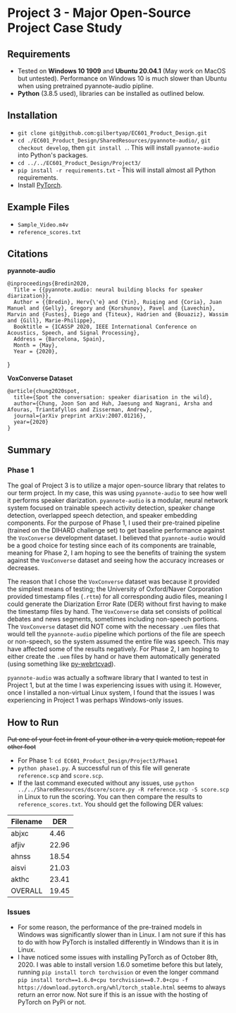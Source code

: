 # Project 3 - Major Open-Source Project Case Study

## Requirements
* Tested on **Windows 10 1909** and **Ubuntu 20.04.1** (May work on MacOS but untested). Performance on Windows 10 is much slower than Ubuntu when using pretrained pyannote-audio pipline.
* **Python** (3.8.5 used), libraries can be installed as outlined below.

## Installation
* `git clone git@github.com:gilbertyap/EC601_Product_Design.git`
* `cd ./EC601_Product_Design/SharedResources/pyannote-audio/`, `git checkout develop`, then `git install .`. This will install `pyannote-audio` into Python's packages.
* `cd ../../EC601_Product_Design/Project3/`
* `pip install -r requirements.txt` - This will install almost all Python requirements.
* Install [PyTorch](https://pytorch.org/).

## Example Files
* `Sample_Video.m4v`
* `reference_scores.txt`

## Citations
**pyannote-audio**
```
@inproceedings{Bredin2020,
  Title = {{pyannote.audio: neural building blocks for speaker diarization}},
  Author = {{Bredin}, Herv{\'e} and {Yin}, Ruiqing and {Coria}, Juan Manuel and {Gelly}, Gregory and {Korshunov}, Pavel and {Lavechin}, Marvin and {Fustes}, Diego and {Titeux}, Hadrien and {Bouaziz}, Wassim and {Gill}, Marie-Philippe},
  Booktitle = {ICASSP 2020, IEEE International Conference on Acoustics, Speech, and Signal Processing},
  Address = {Barcelona, Spain},
  Month = {May},
  Year = {2020},
```
}

**VoxConverse Dataset**
```
@article{chung2020spot,
  title={Spot the conversation: speaker diarisation in the wild},
  author={Chung, Joon Son and Huh, Jaesung and Nagrani, Arsha and Afouras, Triantafyllos and Zisserman, Andrew},
  journal={arXiv preprint arXiv:2007.01216},
  year={2020}
}
```

## Summary

### Phase 1

The goal of Project 3 is to utilize a major open-source library that relates to our term project. In my case, this was using `pyannote-audio` to see how well it performs speaker diarization. `pyannote-audio` is a modular, neural network system focused on trainable speech activity detection, speaker change detection, overlapped speech detection, and speaker embedding components. For the purpose of Phase 1, I used their pre-trained pipeline (trained on the DIHARD challenge set) to get baseline performance against the `VoxConverse` development dataset. I believed that `pyannote-audio` would be a good choice for testing since each of its components are trainable, meaning for Phase 2, I am hoping to see the benefits of training the system against the `VoxConverse` dataset and seeing how the accuracy increases or decreases.

The reason that I chose the `VoxConverse` dataset was because it provided the simplest means of testing; the University of Oxford/Naver Corporation provided timestamp files (`.rttm`) for all corresponding audio files, meaning I could generate the Diarization Error Rate (DER) without first having to make the timestamp files by hand. The `VoxConverse` data set consists of political debates and news segments, sometimes including non-speech portions. The `VoxConverse` dataset did NOT come with the necessary `.uem` files that would tell the `pyannote-audio` pipeline which portions of the file are speech or non-speech, so the system assumed the entire file was speech. This may have affected some of the results negatively. For Phase 2, I am hoping to either create the `.uem` files by hand or have them automatically generated (using something like [py-webrtcvad](https://github.com/wiseman/py-webrtcvad)).

`pyannote-audio` was actually a software library that I wanted to test in Project 1, but at the time I was experiencing issues with using it. However, once I installed a non-virtual Linux system, I found that the issues I was experiencing in Project 1 was perhaps Windows-only issues.

## How to Run
~~Put one of your feet in front of your other in a very quick motion, repeat for other foot~~
* For Phase 1: `cd EC601_Product_Design/Project3/Phase1`
* `python phase1.py`. A successful run of this file will generate `reference.scp` and `score.scp`.
* If the last command executed without any issues, use `python ../../SharedResources/dscore/score.py -R reference.scp -S score.scp` in Linux to run the scoring. You can then compare the results to `reference_scores.txt`. You should get the following DER values:

| Filename | DER |
|-----|-----|
| abjxc | 4.46 |
| afjiv | 22.96 |
| ahnss | 18.54 |
| aisvi | 21.03 |
| akthc | 23.41 |
| OVERALL | 19.45 |

### Issues

* For some reason, the performance of the pre-trained models in Windows was significantly slower than in Linux. I am not sure if this has to do with how PyTorch is installed differently in Windows than it is in Linux.
* I have noticed some issues with installing PyTorch as of October 8th, 2020. I was able to install version 1.6.0 sometime before this but lately, running `pip install torch torchvision` or even the longer command `pip install torch==1.6.0+cpu torchvision==0.7.0+cpu -f https://download.pytorch.org/whl/torch_stable.html` seems to always return an error now. Not sure if this is an issue with the hosting of PyTorch on PyPi or not.
